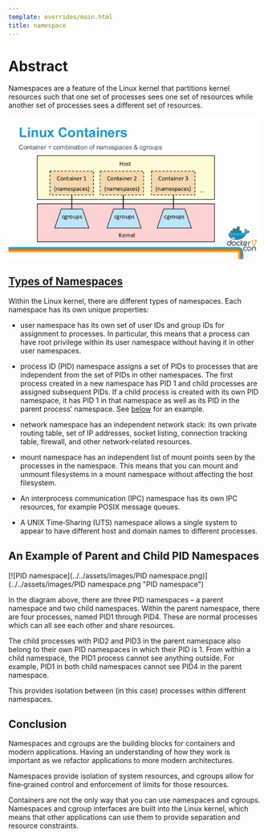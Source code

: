 ```yaml
---
template: overrides/main.html
title: namespace
---
```


# Abstract
Namespaces are a feature of the Linux kernel that partitions kernel resources such that one set of processes sees one set of resources while another set of processes sees a different set of resources.

[![Namespaces](../../assets/images/cgroups-docker.jpg "cgroups-docker")](../../assets/images/cgroups-docker.jpg "namespce & cgroups")

## [Types of Namespaces](https://man7.org/linux/man-pages/man7/namespaces.7.html)

Within the Linux kernel, there are different types of namespaces. Each namespace has its own unique properties:

- user namespace has its own set of user IDs and group IDs for assignment to processes. In particular, this means that a process can have root privilege within its user namespace without having it in other user namespaces.

- process ID (PID) namespace assigns a set of PIDs to processes that are independent from the set of PIDs in other namespaces. The first process created in a new namespace has PID 1 and child processes are assigned subsequent PIDs. If a child process is created with its own PID namespace, it has PID 1 in that namespace as well as its PID in the parent process’ namespace. See [below](#an-example-of-parent-and-child-pid-namespaces) for an example.

- network namespace has an independent network stack: its own private routing table, set of IP addresses, socket listing, connection tracking table, firewall, and other network‑related resources.

- mount namespace has an independent list of mount points seen by the processes in the namespace. This means that you can mount and unmount filesystems in a mount namespace without affecting the host filesystem.

- An interprocess communication (IPC) namespace has its own IPC resources, for example POSIX message queues.

- A UNIX Time‑Sharing (UTS) namespace allows a single system to appear to have different host and domain names to different processes.

## An Example of Parent and Child PID Namespaces
[![PID namespace](../../assets/images/PID namespace.png)](../../assets/images/PID namespace.png "PID namespace")

In the diagram above, there are three PID namespaces – a parent namespace and two child namespaces. Within the parent namespace, there are four processes, named PID1 through PID4. These are normal processes which can all see each other and share resources.

The child processes with PID2 and PID3 in the parent namespace also belong to their own PID namespaces in which their PID is 1. From within a child namespace, the PID1 process cannot see anything outside. For example, PID1 in both child namespaces cannot see PID4 in the parent namespace.

This provides isolation between (in this case) processes within different namespaces.

## Conclusion
Namespaces and cgroups are the building blocks for containers and modern applications. Having an understanding of how they work is important as we refactor applications to more modern architectures.

Namespaces provide isolation of system resources, and cgroups allow for fine‑grained control and enforcement of limits for those resources.

Containers are not the only way that you can use namespaces and cgroups. Namespaces and cgroup interfaces are built into the Linux kernel, which means that other applications can use them to provide separation and resource constraints.
